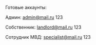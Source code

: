Готовые аккаунты:

Админ: admin@mail.ru 123

Собственник: landlord@mail.ru 123

Сотрудник МВД: specialist@mail.ru 123
